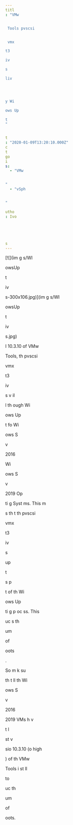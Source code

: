 ```yaml
---
titl
: "VMw


 Tools pvscsi 


 vmx

t3 

iv

s 

liv



 
y Wi

ows Up

t
"


t
: "2020-01-09T13:20:10.000Z"
c
t
go
i
s: 
  - "VMw


"
  - "vSph


"

utho
: Ivo 





s
---
```


[![](im
g
s/WI

owsUp

t


iv

s-300x106.jpg)](im
g
s/WI

owsUp

t


iv

s.jpg)

I
 10.3.10 of VMw


 Tools, th
 pvscsi 


 vmx

t3 

iv

s 
v
il

l
 th
ough Wi

ows Up

t
 fo
 Wi

ows S

v

 2016 


 Wi

ows S

v

 2019 Op


ti
g Syst
ms. This m


s th
t th
 pvscsi 


 vmx

t3 

iv

s 


 up

t

 
s p

t of th
 Wi

ows Up

ti
g p
oc
ss. This 


uc
s th
 
um


 of 


oots 





.

So m
k
 su

 th
t 
ll th
 Wi

ows S

v

 2016 


 2019 VMs h
v
 
t l

st v

sio
 10.3.10 (o
 high

) of th
 VMw


 Tools i
st
ll

 to 


uc
 th
 
um


 of 


oots.






